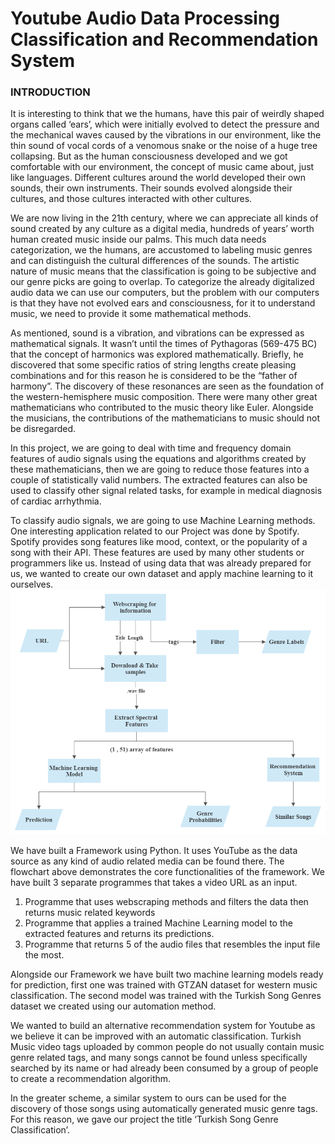 # Youtube Audio Data Processing Classification and Recommendation System
  
### INTRODUCTION
It is interesting to think that we the humans, have this pair of weirdly shaped organs called ‘ears’, which were initially evolved to detect the pressure and the mechanical waves caused by the vibrations in our environment, like the thin sound of vocal cords of a venomous snake or the noise of a huge tree collapsing. But as the human consciousness developed and we got comfortable with our environment, the concept of music came about, just like languages. Different cultures around the world developed their own sounds, their own instruments. Their sounds evolved alongside their cultures, and those cultures interacted with other cultures.
    
We are now living in the 21th century, where we can appreciate all kinds of sound created by any culture as a digital media, hundreds of years’ worth human created music inside our palms. This much data needs categorization, we the humans, are accustomed to labeling music genres and can distinguish the cultural differences of the sounds. The artistic nature of music means that the classification is going to be subjective and our genre picks are going to overlap. To categorize the already digitalized audio data we can use our computers, but the problem with our computers is that they have not evolved ears and consciousness, for it to understand music, we need to provide it some mathematical methods. 

As mentioned, sound is a vibration, and vibrations can be expressed as mathematical signals. It wasn’t until the times of Pythagoras (569-475 BC) that the concept of harmonics was explored mathematically. Briefly, he discovered that some specific ratios of string lengths create pleasing combinations and for this reason he is considered to be the “father of harmony”. The discovery of these resonances are seen as the foundation of the western-hemisphere music composition. There were many other great mathematicians who contributed to the music theory like Euler. Alongside the musicians, the contributions of the mathematicians to music should not be disregarded.

In this project, we are going to deal with time and frequency domain features of audio signals using the equations and algorithms created by these mathematicians, then we are going to reduce those features into a couple of statistically valid numbers. The extracted features can also be used to classify other signal related tasks, for example in medical diagnosis of cardiac arrhythmia.

To classify audio signals, we are going to use Machine Learning methods. One interesting application related to our Project was done by Spotify. Spotify provides song features like mood, context, or the popularity of a song with their API. These features are used by many other students or programmers like us. Instead of using data that was already prepared for us, we wanted to create our own dataset and apply machine learning to it ourselves. 
![alt text](https://github.com/MerttErturkk/Youtube-Audio-Data-Processing-Classification-and-Recommendation-System/blob/main/FLOWCHART.jpg?raw=true)


We have built a Framework using Python. It uses YouTube as the data source as any kind of audio related media can be found there. The flowchart above demonstrates the core functionalities of the framework. We have built 3 separate programmes that takes a video URL as an input. 
1)	Programme that uses webscraping methods and filters the data then returns music related keywords
2)	Programme that applies a trained Machine Learning model to the extracted features and returns its predictions.
3)	Programme that returns 5 of the audio files that resembles the input file the most. 

Alongside our Framework we have built two machine learning models ready for prediction, first one was trained with GTZAN dataset for western music classification. The second model was trained with the Turkish Song Genres dataset we created using our automation method.

We wanted to build an alternative recommendation system for Youtube as we believe it can be improved with an automatic classification. Turkish Music video tags uploaded by common people do not usually contain music genre related tags, and many songs cannot be found unless specifically searched by its name or had already been consumed by a group of people to create a recommendation algorithm. 

In the greater scheme, a similar system to ours can be used for the discovery of those songs using automatically generated music genre tags. For this reason, we gave our project the title ‘Turkish Song Genre Classification’.


